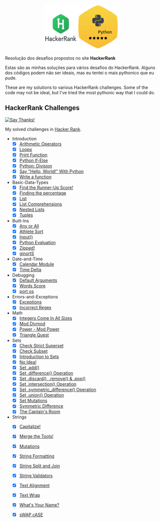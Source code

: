 <p align="center">
  <img src="HackerRank1.png" width=250/>
</p>

Resolução dos desafios propostos no site **HackerRank**

Estas são as minhas soluções para vários desafios do HackerRank. Alguns dos códigos podem não ser ideais, mas eu tentei o mais pythonico que eu pude.

These are my solutions to various HackerRank challenges. Some of the code may not be ideal, but I've tried the most pythonic way that I could do.

## HackerRank Challenges
[![Say Thanks!](https://img.shields.io/badge/Say%20Thanks-!-1EAEDB.svg)](https://saythanks.io/to/datalivre)

My solved challenges in [Hacker Rank](https://www.hackerrank.com/robert_n_roll).

* Introduction
    - [x] [Arithmetic Operators](/python3/Introduction/python-arithmetic-operators.py)
    - [x] [Loops](/python3/Introduction/python-loops.py)
    - [x] [Print Function](/python3/Introduction/python-print.py)
    - [x] [Python If-Else](/python3/Introduction/py-if-else.py)
    - [x] [Python: Division](/python3/Introduction/python-division.py)
    - [x] [Say "Hello, World!" With Python](/python3/Introduction/py-hello-world.py)
    - [x] [Write a function](/python3/Introduction/write-a-function.py)

* Basic-Data-Types
    - [x] [Find the Runner-Up Score!](/python3/Basic-Data-Types/find-second-maximum-number-in-a-list.py)
    - [x] [Finding the percentage](/python3/Basic-Data-Types/finding-the-percentage.py)
    - [x] [List](/python3/Basic-Data-Types/python-lists.py)
    - [x] [List Comprehensions](/python3/Basic-Data-Types/list-comprehensions.py)
    - [x] [Nested Lists](/python3/Basic-Data-Types/nested-list.py)
    - [x] [Tuples](/python3/Basic-Data-Types/python-tuples.py)

* Built-Ins
    - [x] [Any or All](/python3/Built-Ins/any-or-all.py)
    - [x] [Athlete Sort](/python3/Built-Ins/python-sort-sort.py)
    - [x] [Input()](/python3/Built-Ins/input.py)
    - [x] [Python Evaluation](/python3/Built-Ins/python-eval.py)
    - [x] [Zipped!](/python3/Built-Ins/zipped.py)
    - [x] [ginortS](/python3/Built-Ins/ginorts.py)

* Date-and-Time
    - [x] [Calendar Module](/python3/Date-and-Time/calendar-module.py)
    - [x] [Time Delta](/python3/Date-and-Time/python-time-delta.py)

* Debugging
    - [x] [Default Arguments](/python3/Debugging/default-arguments.py)
    - [x] [Words Score](/python3/Debugging/words-score.py)
    - [x] [port os](/python3/Debugging/MD-name_dir.py)

* Errors-and-Exceptions
    - [x] [Exceptions](/python3/Errors-and-Exceptions/exceptions.py)
    - [x] [Incorrect Regex](/python3/Errors-and-Exceptions/incorrect-regex.py)

* Math
    - [x] [Integers Come In All Sizes](/python3/Math/python-integers-come-in-all-sizes.py)
    - [x] [Mod Divmod](/python3/Math/python-mod-divmod.py)
    - [x] [Power - Mod Power](/python3/Math/python-power-mod-power.py)
    - [x] [Triangle Quest](/python3/Math/python-quest-1.py)

* Sets
    - [x] [Check Strict Superset](/python3/Sets/py-check-strict-superset.py)
    - [x] [Check Subset](/python3/Sets/py-check-subset.py)
    - [x] [Introduction to Sets](/python3/Sets/py-introduction-to-sets.py)
    - [x] [No Idea!](/python3/Sets/no-idea.py)
    - [x] [Set .add()](/python3/Sets/py-set-add.py)
    - [x] [Set .difference() Operation](/python3/Sets/py-set-difference-operation.py)
    - [x] [Set .discard(), .remove() & .pop()](/python3/Sets/py-set-discard-remove-pop.py)
    - [x] [Set .intersection() Operation](/python3/Sets/py-set-intersection-operation.py)
    - [x] [Set .symmetric_difference() Operation](/python3/Sets/py-set-symmetric-difference-operation.py)
    - [x] [Set .union() Operation](/python3/Sets/py-set-union.py)
    - [x] [Set Mutations](/python3/Sets/py-set-mutations.py)
    - [x] [Symmetric Difference](/python3/Sets/symmetric-difference.py)
    - [x] [The Captain's Room](/python3/Sets/py-the-captains-room.py)

* Strings
    - [x] [Capitalize!](/python3/Strings/capitalize.py)
    - [x] [Merge the Tools!](/python3/Strings/merge-the-tools.py)
    - [x] [Mutations](/python3/Strings/python-mutations.py)
    - [x] [String Formatting](/python3/Strings/python-string-formatting.py)
    - [x] [String Split and Join](/python3/Strings/python-string-split-and-join.py)
    - [x] [String Validators](/python3/Strings/string-validators.py)
    - [x] [Text Alignment](/python3/Strings/text-alignment.py)
    - [x] [Text Wrap](/python3/Strings/text-wrap.py)
    - [x] [What's Your Name?](/python3/Strings/whats-your-name.py)
    - [x] [sWAP cASE](/python3/Strings/swap-case.py)

